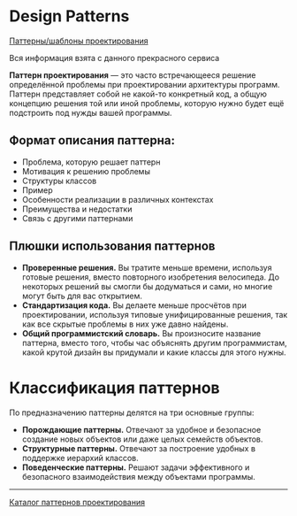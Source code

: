 # Design Patterns

[Паттерны/шаблоны проектирования](https://refactoring.guru/ru/design-patterns)

Вся информация взята с данного прекрасного сервиса

**Паттерн проектирования** — это часто встречающееся решение определённой проблемы при проектировании архитектуры программ. Паттерн представляет собой не какой-то конкретный код, а общую концепцию решения той или иной проблемы, которую нужно будет ещё подстроить под нужды вашей программы.

## Формат описания паттерна:

- Проблема, которую решает паттерн
- Мотивация к решению проблемы
- Структуры классов
- Пример
- Особенности реализации в различных контекстах
- Преимущества и недостатки
- Связь с другими паттернами

## Плюшки использования паттернов

- **Проверенные решения.** Вы тратите меньше времени, используя готовые решения, вместо повторного изобретения велосипеда. До некоторых решений вы смогли бы додуматься и сами, но многие могут быть для вас открытием.
- **Стандартизация кода.** Вы делаете меньше просчётов при проектировании, используя типовые унифицированные решения, так как все скрытые проблемы в них уже давно найдены.
- **Общий программистский словарь.** Вы произносите название паттерна, вместо того, чтобы час объяснять другим программистам, какой крутой дизайн вы придумали и какие классы для этого нужны.

# Классификация паттернов

По предназначению паттерны делятся на три основные группы:

- **Порождающие паттерны.** Отвечают за удобное и безопасное создание новых объектов или даже целых семейств объектов.
- **Структурные паттерны.** Отвечают за построение удобных в поддержке иерархий классов.
- **Поведенческие паттерны.** Решают задачи эффективного и безопасного взаимодействия между объектами программы.

---

[Каталог паттернов проектирования](Design%20Patterns%20bc640a268cfb4716b284cd6b2342d045/%D0%9A%D0%B0%D1%82%D0%B0%D0%BB%D0%BE%D0%B3%20%D0%BF%D0%B0%D1%82%D1%82%D0%B5%D1%80%D0%BD%D0%BE%D0%B2%20%D0%BF%D1%80%D0%BE%D0%B5%D0%BA%D1%82%D0%B8%D1%80%D0%BE%D0%B2%D0%B0%D0%BD%D0%B8%D1%8F%20636f7f801b76400f95de4e7466bd1bfb.csv)